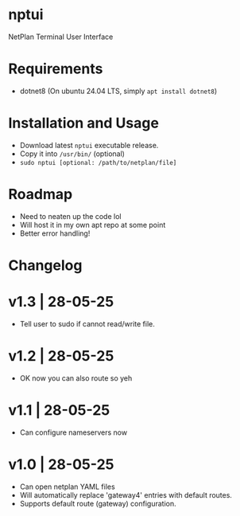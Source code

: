 # nptui
NetPlan Terminal User Interface

# Requirements
- dotnet8 (On ubuntu 24.04 LTS, simply `apt install dotnet8`)

# Installation and Usage
- Download latest `nptui` executable release.
- Copy it into `/usr/bin/` (optional)
- `sudo nptui [optional: /path/to/netplan/file]`

# Roadmap
- Need to neaten up the code lol
- Will host it in my own apt repo at some point
- Better error handling!

# Changelog
# v1.3 | 28-05-25
- Tell user to sudo if cannot read/write file.

# v1.2 | 28-05-25
- OK now you can also route so yeh

# v1.1 | 28-05-25
- Can configure nameservers now

# v1.0 | 28-05-25
- Can open netplan YAML files
- Will automatically replace 'gateway4' entries with default routes.
- Supports default route (gateway) configuration.